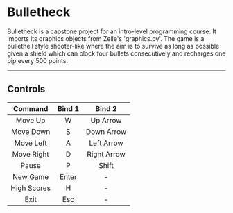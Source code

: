 # Bulletheck
Bulletheck is a capstone project for an intro-level programming course. It imports its graphics objects from Zelle's 'graphics.py'. The game is a bullethell style shooter-like where the aim is to survive as long as possible given a shield which can block four bullets consecutively and recharges one pip every 500 points.
***
## Controls
Command | Bind 1 | Bind 2
:---: | :---: | :---:
Move Up | W | Up Arrow
Move Down | S | Down Arrow
Move Left | A | Left Arrow
Move Right | D | Right Arrow
Pause | P | Shift
New Game | Enter | -
High Scores | H | -
Exit | Esc | -
